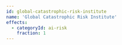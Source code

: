 ```yaml
---
id: global-catastrophic-risk-institute
name: 'Global Catastrophic Risk Institute'
effects:
  - categoryId: ai-risk
    fraction: 1
---
```

